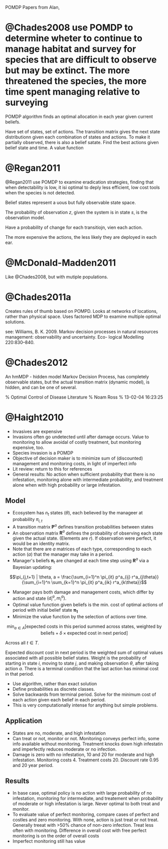 POMDP Papers from Alan,

@Chades2008 use POMDP to determine wheter to continue to manage habitat and survey for species that are difficult to observe but may be extinct. The more threatened the species, the more time spent managing relative to surveying
====================================================================================================================================================================================================================================

POMDP algorithm finds an optimal allocation in each year given current beliefs.

Have set of states, set of actions. The transition matrix gives the next state
distributionn given each combination of states and actions. To make it partially
observed, there is also a belief satate. Find the best actions given belief
state and time. A value function

@Regan2011
==========

@Regan2011 use POMDP to examine eradication strategies, finding that when
detectability is low, it isi optimal to deply less efficient, low cost tools
when the species is not detected.

Belief states represent a uous but fully observable state space.

The probability of observation $z$, given the system is in state $s$, is the
observation model.

Have a probability of change for each transitiojn, vien each action.

The more expensive the actions, the less likely they are deployed in each ear.

@McDonald-Madden2011
====================

Like @Chades2008, but with mutiple populations.

@Chades2011a
============

Creates rules of thumb based on POMPD. Looks at networks of locations, rather
than physical space. Uses factored MDP to examine multiple optimal solutions.

see: Williams, B. K. 2009. Markov decision processes in natural resources
management: observability and uncertainty. Eco- logical Modelling 220:830–840.

@Chades2012
===========

An hmMDP - hidden model Markov Decision Process, has completely observable
states, but the actual transition matrix (dynamic model), is hidden, and can be
one of several.

% Optimal Control of Disease Literature % Noam Ross % 13-02-04 16:23:25

@Haight2010
===========

-   Invasives are expensive
-   Invasions often go undetected until after damage occurs. Value to monitoring
    to allow avoidal of costly treatment, but monitoring expensive, too.
-   Species invasion is a POMDP
-   Objective of decision maker is to minimize sum of (discounted) management
    and monitoring costs, in light of imperfect info
-   Lit review: return to this for references
-   General results: No action when sufficient probability that there is no
    infestation, monitoring alone with intermediate probability, and treatment
    alone when with high probability or large infestation.

Model
-----

-   Ecosystem has $n_t$ states $(\theta)$, each believed by the manageer at
    probability $\pi_{i,t}$
-   A transition matrix $\boldsymbol{P}^a$ defines transition probabilities
    between states
-   An observation matrix $\boldsymbol{R}^a$ defines the probability of
    observing each state given the actual state. (Elements are $r$). If
    observation were perfect, it would be an identity matrix.
-   Note that there are $a$ matrices of each type, corresponding to each action
    $(a)$ that the manager may take in a period.
-   Manager's beliefs $\boldsymbol{\pi}_t$ are changed at each time step using
    $\boldsymbol{R}^a$ via a Bayesian updating:

$$\pi_{j,t+1} | \theta, a = \frac{\sum_{i=1}^n \pi_{it} p^a_{ij} r^a_{j\theta}}{\sum_{i=1}^n \sum_{k=1}^n \pi_{it} p^a_{ik} r^a_{k\theta}}$$

-   Manager pays both damage and management costs, which differ by action and
    state $(d^a_i, m^a_i)$.
-   Optimal value function given beliefs is the min. cost of optimal actions of
    period with initial belief state $\boldsymbol{\pi_1}$
-   Minimize the value function by the selection of actions over time.

$$\min_{a \in A} \left[ \text{expected costs in this period summed across states, weighted by beliefs} + \delta \times \text{expected cost in next period} \right]$$

Across all $t \in T$.

Expected discount cost in next period is the weighted sum of optimal values
associated with all possible belief states. Weight is the probability of
starting in state $i$, moving to state $j$, and making observation $\theta$,
after taking action $a$. There is a terminal condition that the last action has
minimal cost in that period.

-   Use algorithm, rather than exact solution
-   Define probabilities as discrete classes.
-   Solve backwards from terminal period. Solve for the minimum cost of each
    action given each belief in each period.
-   This is very computationally intense for anything but simple problems.

Application
-----------

-   States are no, moderate, and high infestation
-   Can treat or not, monitor or not. Monitoring conveys perfect info, some info
    available without monitoring. Treatment knocks down high infestatin and
    imperfectly reduces moderate or no infection.
-   Damage is zero with no infestation, 10 and 20 for moderate and high
    infestation. Monitoring costs 4. Treatment costs 20. Discount rate 0.95 and
    20 year period.

Results
-------

-   In base case, optimal policy is no action with large probability of no
    infestation, monitoring for intermediate, and treatement when probability of
    moderate or high infestation is large. Never optimal to both treat and
    monitor.
-   To evaluate value of perfect monitoring, compare cases of perfect and
    costles and zero monitoring. With none, action is just treat or not treat.
    Generally treeat with \>50% chance of non-zero infection. Treat less often
    with monitoring. Difference in overall cost with free perfect monitoring is
    on the order of overall costs
-   Imperfect monitoring still has value
